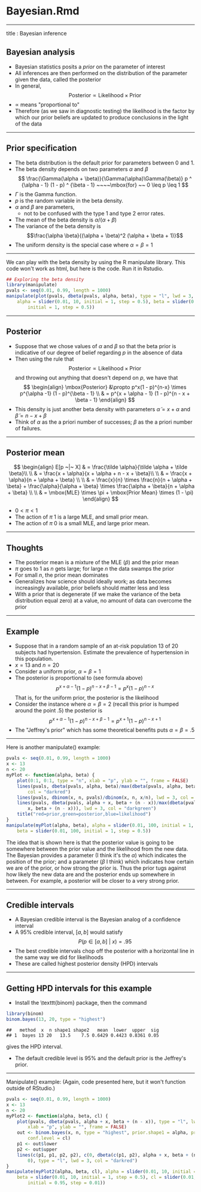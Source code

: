 # Bayesian.Rmd
---
title       : Bayesian inference

## Bayesian analysis
- Bayesian statistics posits a *prior* on the parameter
  of interest
- All inferences are then performed on the distribution of 
  the parameter given the data, called the posterior
- In general,
  $$
  \mbox{Posterior} \propto \mbox{Likelihood} \times \mbox{Prior}
  $$
- $\propto$ means "proportional to"
- Therefore (as we saw in diagnostic testing) the likelihood is
  the factor by which our prior beliefs are updated to produce
  conclusions in the light of the data

---
## Prior specification
- The beta distribution is the default prior
  for parameters between $0$ and $1$.
- The beta density depends on two parameters $\alpha$ and $\beta$
$$
\frac{\Gamma(\alpha +  \beta)}{\Gamma(\alpha)\Gamma(\beta)}
 p ^ {\alpha - 1} (1 - p) ^ {\beta - 1} ~~~~\mbox{for} ~~ 0 \leq p \leq 1
$$
- $\Gamma$ is the Gamma function.
- $p$ is the random variable in the beta density.
- $\alpha$ and $\beta$ are parameters, 
    - not to be confused with the type 1 and type 2 error rates.
- The mean of the beta density is $\alpha / (\alpha + \beta)$
- The variance of the beta density is 
$$\frac{\alpha \beta}{(\alpha + \beta)^2 (\alpha + \beta + 1)}$$
- The uniform density is the special case where $\alpha = \beta = 1$

---

We can play with the beta density by using the R manipulate library. This code won't work as html, but here is the code.  Run it in Rstudio.

```r
## Exploring the beta density
library(manipulate)
pvals <- seq(0.01, 0.99, length = 1000)
manipulate(plot(pvals, dbeta(pvals, alpha, beta), type = "l", lwd = 3, frame = FALSE), 
    alpha = slider(0.01, 10, initial = 1, step = 0.5), beta = slider(0.01, 10, 
        initial = 1, step = 0.5))
```


---
## Posterior 
- Suppose that we chose values of $\alpha$ and $\beta$ so that
  the beta prior is indicative of our degree of belief regarding $p$
  in the absence of data
- Then using the rule that
  $$
  \mbox{Posterior} \propto \mbox{Likelihood} \times \mbox{Prior}
  $$
  and throwing out anything that doesn't depend on $p$, we have that
$$
\begin{align}
\mbox{Posterior} &\propto  p^x(1 - p)^{n-x} \times p^{\alpha -1} (1 - p)^{\beta - 1} \\
                 &  =      p^{x + \alpha - 1} (1 - p)^{n - x + \beta - 1}
\end{align}
$$
- This density is just another beta density with parameters
  $\tilde \alpha = x + \alpha$ and $\tilde \beta = n - x + \beta$
- Think of $\alpha$ as the a priori number of successes; $\beta$ as the a priori number of failures.


---
## Posterior mean

$$
\begin{align}
E[p ~|~ X] & =   \frac{\tilde \alpha}{\tilde \alpha + \tilde \beta}\\ \\
& =  \frac{x + \alpha}{x + \alpha + n - x + \beta}\\ \\
& =  \frac{x + \alpha}{n + \alpha + \beta} \\ \\
& =  \frac{x}{n} \times \frac{n}{n + \alpha + \beta} + \frac{\alpha}{\alpha + \beta} \times \frac{\alpha + \beta}{n + \alpha + \beta} \\ \\
& =  \mbox{MLE} \times \pi + \mbox{Prior Mean} \times (1 - \pi)
\end{align}
$$
- $0 < \pi < 1$
- The action of $\pi ~ 1$ is a large MLE, and small prior mean.
- The action of $\pi ~ 0$ is a small MLE, and large prior mean.

---
## Thoughts

- The posterior mean is a mixture of the MLE ($\hat p$) and the
  prior mean
- $\pi$ goes to $1$ as $n$ gets large; for large $n$ the data swamps the prior
- For small $n$, the prior mean dominates 
- Generalizes how science should ideally work; as data becomes
  increasingly available, prior beliefs should matter less and less
- With a prior that is degenerate (if we make the variance of the beta distribution equal zero) at a value, no amount of data
  can overcome the prior

---
## Example

- Suppose that in a random sample of an at-risk population
$13$ of $20$ subjects had hypertension. Estimate the prevalence
of hypertension in this population.
- $x = 13$ and $n=20$
- Consider a uniform prior, $\alpha = \beta = 1$
- The posterior is proportional to (see formula above)
$$
p^{x + \alpha - 1} (1 - p)^{n - x + \beta - 1} = p^x (1 - p)^{n-x}
$$
That is, for the uniform prior, the posterior is the likelihood
- Consider the instance where $\alpha = \beta = 2$ (recall this prior
is humped around the point $.5$) the posterior is
$$
p^{x + \alpha - 1} (1 - p)^{n - x + \beta - 1} = p^{x + 1} (1 - p)^{n-x + 1}
$$
- The "Jeffrey's prior" which has some theoretical benefits
  puts $\alpha = \beta = .5$

---

Here is another manipulate() example:

```r
pvals <- seq(0.01, 0.99, length = 1000)
x <- 13
n <- 20
myPlot <- function(alpha, beta) {
    plot(0:1, 0:1, type = "n", xlab = "p", ylab = "", frame = FALSE)
    lines(pvals, dbeta(pvals, alpha, beta)/max(dbeta(pvals, alpha, beta)), lwd = 3, 
        col = "darkred")
    lines(pvals, dbinom(x, n, pvals)/dbinom(x, n, x/n), lwd = 3, col = "darkblue")
    lines(pvals, dbeta(pvals, alpha + x, beta + (n - x))/max(dbeta(pvals, alpha + 
        x, beta + (n - x))), lwd = 3, col = "darkgreen")
    title("red=prior,green=posterior,blue=likelihood")
}
manipulate(myPlot(alpha, beta), alpha = slider(0.01, 100, initial = 1, step = 0.5), 
    beta = slider(0.01, 100, initial = 1, step = 0.5))
```

The idea that is shown here is that the posterior value is going to be somewhere between the prior value and the likelihood from the new data. The Bayesian provides a parameter (I think it's the $\alpha$) which indicates the position of the prior; and a parameter ($\beta$ I think) which indicates how certain we are of the prior, or how strong the prior is. Thus the prior tugs against how likely the new data are and the posterior ends up somewhere in between. For example, a posterior will be closer to a very strong prior.

---
## Credible intervals
- A Bayesian credible interval is the  Bayesian analog of a confidence
  interval
- A $95\%$ credible interval, $[a, b]$ would satisfy
  $$
  P(p \in [a, b] ~|~ x) = .95
  $$
- The best credible intervals chop off the posterior with a horizontal
  line in the same way we did for likelihoods 
- These are called highest posterior density (HPD) intervals

---
## Getting HPD intervals for this example
- Install the \texttt{binom} package, then the command

```r
library(binom)
binom.bayes(13, 20, type = "highest")
```

```
##   method  x  n shape1 shape2   mean  lower  upper  sig
## 1  bayes 13 20   13.5    7.5 0.6429 0.4423 0.8361 0.05
```

gives the HPD interval. 
- The default credible level is $95\%$ and
the default prior is the Jeffrey's prior.

---
Manipulate() example: (Again, code presented here, but it won't function outside of RStudio.)

```r
pvals <- seq(0.01, 0.99, length = 1000)
x <- 13
n <- 20
myPlot2 <- function(alpha, beta, cl) {
    plot(pvals, dbeta(pvals, alpha + x, beta + (n - x)), type = "l", lwd = 3, 
        xlab = "p", ylab = "", frame = FALSE)
    out <- binom.bayes(x, n, type = "highest", prior.shape1 = alpha, prior.shape2 = beta, 
        conf.level = cl)
    p1 <- out$lower
    p2 <- out$upper
    lines(c(p1, p1, p2, p2), c(0, dbeta(c(p1, p2), alpha + x, beta + (n - x)), 
        0), type = "l", lwd = 3, col = "darkred")
}
manipulate(myPlot2(alpha, beta, cl), alpha = slider(0.01, 10, initial = 1, step = 0.5), 
    beta = slider(0.01, 10, initial = 1, step = 0.5), cl = slider(0.01, 0.99, 
        initial = 0.95, step = 0.01))
```

